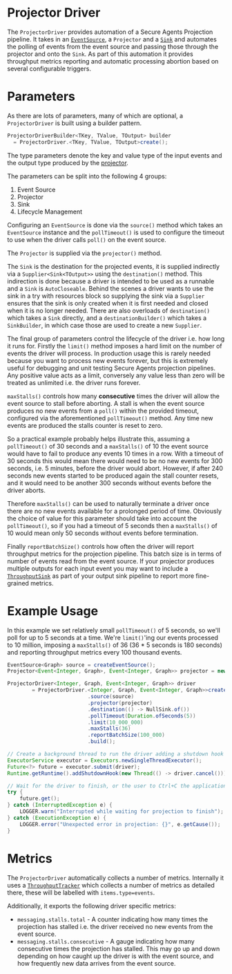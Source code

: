 # Projector Driver

The `ProjectorDriver` provides automation of a Secure Agents Projection pipeline. It takes in an
[`EventSource`](../event-sources/index.md), a `Projector` and a [`Sink`](../sinks/index.md) and automates the polling of
events from the event source and passing those through the projector and onto the `Sink`. As part of this automation it
provides throughput metrics reporting and automatic processing abortion based on several configurable triggers.

# Parameters

As there are lots of parameters, many of which are optional, a `ProjectorDriver` is built using a builder pattern.

```java
ProjectorDriverBuilder<TKey, TValue, TOutput> builder 
  = ProjectorDriver.<TKey, TValue, TOutput>create();
```

The type parameters denote the key and value type of the input events and the output type produced by the
[projector](index.md#projectors).

The parameters can be split into the following 4 groups:

1. Event Source
2. Projector
3. Sink
4. Lifecycle Management

Configuring an `EventSource` is done via the `source()` method which takes an `EventSource` instance and the
`pollTimeout()` is used to configure the timeout to use when the driver calls `poll()` on the event source.  

The `Projector` is supplied via the `projector()` method.

The `Sink` is the destination for the projected events, it is supplied indirectly via a `Supplier<Sink<TOutput>>` using
the `destination()` method.  This indirection is done because a driver is intended to be used as a runnable and a `Sink`
is `AutoCloseable`. Behind the scenes a driver wants to use the sink in a try with resources block so supplying the sink
via a `Supplier` ensures that the sink is only created when it is first needed and closed when it is no longer needed.
There are also overloads of `destination()` which takes a `Sink` directly, and a `destinationBuilder()` which takes a
`SinkBuilder`, in which case those are used to create a new `Supplier`.

The final group of parameters control the lifecycle of the driver i.e. how long it runs for. Firstly the `limit()`
method imposes a hard limit on the number of events the driver will process. In production usage this is rarely needed
because you want to process new events forever, but this is extremely useful for debugging and unit testing Secure Agents
projection pipelines. Any positive value acts as a limit, conversely any value less than zero will be treated as
unlimited i.e. the driver runs forever.

`maxStalls()` controls how many **consecutive** times the driver will allow the event source to stall before aborting. A
stall is when the event source produces no new events from a `poll()` within the provided timeout, configured via the
aforementioned `pollTimeout()` method. Any time new events are produced the stalls counter is reset to zero.

So a practical example probably helps illustrate this, assuming a `pollTimeout()` of 30 seconds and a `maxStalls()` of
10 the event source would have to fail to produce any events 10 times in a row. With a timeout of 30 seconds this would
mean there would need to be no new events for 300 seconds, i.e. 5 minutes, before the driver would abort. However, if
after 240 seconds new events started to be produced again the stall counter resets, and it would need to be another 300
seconds without events before the driver aborts.

Therefore `maxStalls()` can be used to naturally terminate a driver once there are no new events available for a
prolonged period of time. Obviously the choice of value for this parameter should take into account the `pollTimeout()`,
so if you had a timeout of 5 seconds then a `maxStalls()` of 10 would mean only 50 seconds without events before
termination.

Finally `reportBatchSize()` controls how often the driver will report throughput metrics for the projection pipeline.
This batch size is in terms of number of events read from the event source. If your projector produces multiple outputs
for each input event you may want to include a [`ThroughputSink`](../sinks/throughput.md) as part of your output sink
pipeline to report more fine-grained metrics.

# Example Usage

In this example we set relatively small `pollTimeout()` of 5 seconds, so we'll poll for up to 5 seconds at a time. We're
`limit()`'ing our events processed to 10 million, imposing a `maxStalls()` of 36 (36 * 5 seconds is 180 seconds) and
reporting throughput metrics every 100 thousand events.

```java
EventSource<Graph> source = createEventSource();
Projector<Event<Integer, Graph>, Event<Integer, Graph>> projector = new NoOpProjector<>();

ProjectorDriver<Integer, Graph, Event<Integer, Graph>> driver
        = ProjectorDriver.<Integer, Graph, Event<Integer, Graph>>create()
                          .source(source)
                          .projector(projector)
                          .destination(() -> NullSink.of())
                          .pollTimeout(Duration.ofSeconds(5))
                          .limit(10_000_000)
                          .maxStalls(36)
                          .reportBatchSize(100_000)
                          .build();

// Create a background thread to run the driver adding a shutdown hook that cancels it when the JVM is shutdown
ExecutorService executor = Executors.newSingleThreadExecutor();
Future<?> future = executor.submit(driver);
Runtime.getRuntime().addShutdownHook(new Thread(() -> driver.cancel()));

// Wait for the driver to finish, or the user to Ctrl+C the application
try {
    future.get();
} catch (InterruptedException e) {
    LOGGER.warn("Interrupted while waiting for projection to finish");
} catch (ExecutionException e) {
    LOGGER.error("Unexpected error in projection: {}", e.getCause());
}
```

# Metrics

The `ProjectorDriver` automatically collects a number of metrics.  Internally it uses a
[`ThroughputTracker`](../sinks/throughput.md#metrics) which collects a number of metrics as detailed there, these will
be labelled with `items.type=events`.

Additionally, it exports the following driver specific metrics:

- `messaging.stalls.total` - A counter indicating how many times the projection has stalled i.e. the driver received no
  new events from the event source.
- `messaging.stalls.consecutive` - A gauge indicating how many consecutive times the projection has stalled.  This may
  go up and down depending on how caught up the driver is with the event source, and how frequently new data arrives
  from the event source.
